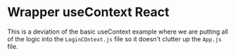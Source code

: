 # Wrapper useContext React

This is a deviation of the basic useContext example where we are putting all of the logic into the `LoginCOntext.js` file so it doesn't clutter up the `App.js` file.

